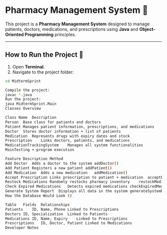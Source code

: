 # Pharmacy Management System 💊

This project is a **Pharmacy Management System** designed to manage patients, doctors, medications, and prescriptions using **Java** and **Object-Oriented Programming** principles.

---

## How to Run the Project 🚀

1. Open **Terminal**.
2. Navigate to the project folder:
```bash
cd MidtermSprint

Compile the project:
javac *.java
Run the project:
java MidtermSprint.Main
Classes Overview

Class Name	Description
Person	Base class for patients and doctors
Patient	Manages patient information, prescriptions, and medications
Doctor	Stores doctor information + list of patients
Medication	Represents drugs with expiry dates and stock
Prescription	Links doctors, patients, and medications
MedicationTrackingSystem	Manages all system functionalities
MainTesting + program execution

Feature	Description	Method
Add Doctor	Adds a doctor to the system	addDoctor()
Add Patient	Registers a new patient	addPatient()
Add Medication	Adds a new medication	addMedication()
Accept Prescription	Links prescription to patient + medication	acceptPrescription()
Restock Medications	Randomly restocks pharmacy inventory	restockMedications()
Check Expired Medications	Detects expired medications	checkExpiredMedications()
Generate System Report	Displays all data in the system	generateSystemReport()
How the Database Would Look ()

Table	Fields	Relationships
Patients	ID, Name, Phone	Linked to Prescriptions
Doctors	ID, Specialization	Linked to Patients
Medications	ID, Name, Expiry	Linked to Prescriptions
Prescriptions	ID, Doctor, Patient	Linked to Medications
Developer Notes 

